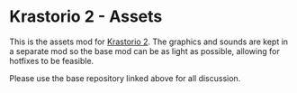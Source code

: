 # Krastorio 2 - Assets

This is the assets mod for [Krastorio 2](https://github.com/raiguard/krastorio-2). The graphics and sounds are kept in a separate mod so the base mod can be as light as possible, allowing for hotfixes to be feasible.

Please use the base repository linked above for all discussion.
